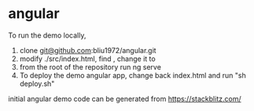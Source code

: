 # angular
To run the demo locally,

1) clone git@github.com:bliu1972/angular.git
2) modify ./src/index.html,  find <base href="/angular/">, change it to <base href="/">
3) from the root of the repository run ng serve
4) To deploy the demo angular app, change back index.html and run "sh deploy.sh"

initial angular demo code can be generated from https://stackblitz.com/
